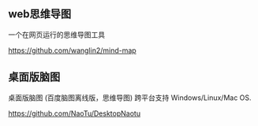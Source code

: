 ## web思维导图

一个在网页运行的思维导图工具

https://github.com/wanglin2/mind-map

## 桌面版脑图

桌面版脑图 (百度脑图离线版，思维导图) 跨平台支持 Windows/Linux/Mac OS. 

https://github.com/NaoTu/DesktopNaotu

